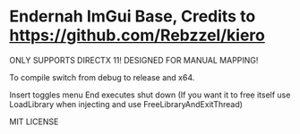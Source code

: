 # Endernah ImGui Base, Credits to https://github.com/Rebzzel/kiero

ONLY SUPPORTS DIRECTX 11!
DESIGNED FOR MANUAL MAPPING!

To compile switch from debug to release and x64.

Insert toggles menu
End executes shut down (If you want it to free itself use LoadLibrary when injecting and use FreeLibraryAndExitThread)

MIT LICENSE
